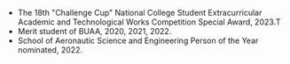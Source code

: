 - The 18th "Challenge Cup" National College Student Extracurricular Academic and Technological Works Competition Special Award, 2023.T
- Merit student of BUAA, 2020, 2021, 2022.
- School of Aeronautic Science and Engineering Person of the Year nominated, 2022.



